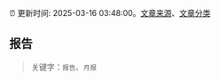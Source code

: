 :alarm_clock: 更新时间: 2025-03-16 03:48:00。[文章来源](/README.md)、[文章分类](/TAGS.md)

## 报告


> 关键字：`报告`、`月报`



